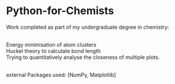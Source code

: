 # Python-for-Chemists
Work completed as part of my undergraduate degree in chemistry: 

<br>Energy minimisation of atom clusters
<br>Huckel theory to calculate bond length
<br>Trying to quantitatively analyse the closeness of multiple plots.

<br>external Packages used: [NumPy, Matplotlib]

